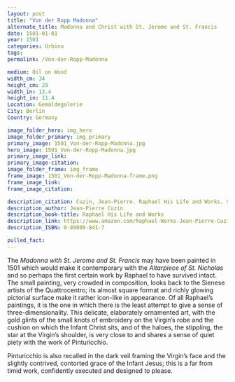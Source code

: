 ```yaml
---
layout: post
title: "Von der Ropp Madonna"
alternate_title: Madonna and Christ with St. Jerome and St. Francis
date: 1501-01-01
year: 1501
categories: Urbino
tags:
permalink: /Von-der-Ropp-Madonna

medium: Oil on Wood
width_cm: 34
height_cm: 29
width_in: 13.4
height_in: 11.4
Location: Gemäldegalerie
City: Berlin
Country: Germany

image_folder_hero: img_hero
image_folder_primary: img_primary
primary_image: 1501_Von-der-Ropp-Madonna.jpg
hero_image: 1501_Von-der-Ropp-Madonna.jpg
primary_image_link:
primary_image-citation:
image_folder_frame: img_frame
frame_image: 1501_Von-der-Ropp-Madonna-frame.png
frame_image_link:
frame_image_citation:

description_citation: Cuzin, Jean-Pierre. Raphael His Life and Works. Secaucus, Chartwell Books, Inc., 1983. Print. p20
description_author: Jean-Pierre Cuzin
description_book-title: Raphael His Life and Works
description_link: https://www.amazon.com/Raphael-Works-Jean-Pierre-Cuzin/dp/9997593375/ref=sr_1_3?s=books&ie=UTF8&qid=1525174604&sr=1-3&keywords=raphael%3A+his+life+and+works+cuzin
description_ISBN: 0-89009-841-7

pulled_fact:
---
```


The _Madonna with St. Jerome and St. Francis_ may have been painted in 1501 which would make it contemporary with the _Altarpiece of St. Nicholas_ and so perhaps the first certain work by Raphael to have survived intact. The small painting, very crowded in composition, looks back to the Sienese artists of the Quattrocentro; its almost square format and richly glowing pictorial surface make it rather icon-like in appearance. Of all Raphael’s paintings, it is the one in which there is the least attempt to give a sense of three-dimensionality. This delicate, elaborately ornamented art, with the gold glints of the small knots of embroidery on the Virgin’s robe and the cushion on which the Infant Christ sits, and of the haloes, the stippling, the star at the Virgin’s shoulder, is very close to and shares a sense of quiet piety with the work of Pinturicchio.

Pinturicchio is also recalled in the dark veil framing the Virgin’s face and the slightly contrived, contorted grace of the Infant Jesus; this is a far from timid work, confidently executed and designed to please.
